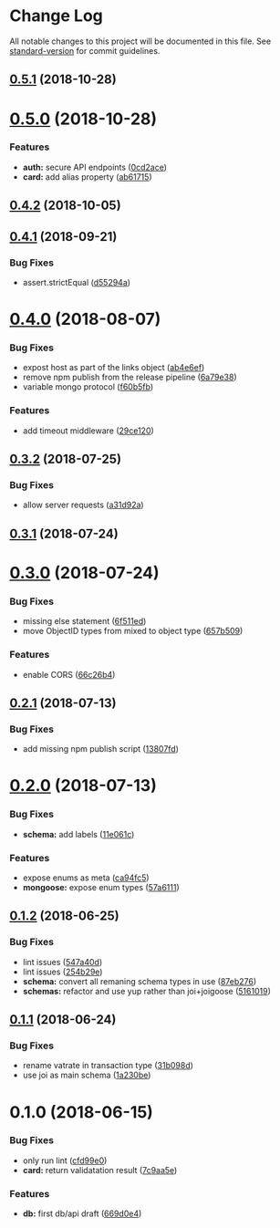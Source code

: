 # Change Log

All notable changes to this project will be documented in this file. See [standard-version](https://github.com/conventional-changelog/standard-version) for commit guidelines.

<a name="0.5.1"></a>
## [0.5.1](https://github.com/red-threads/open-budget-api/compare/v0.5.0...v0.5.1) (2018-10-28)



<a name="0.5.0"></a>
# [0.5.0](https://github.com/red-threads/open-budget-api/compare/v0.4.2...v0.5.0) (2018-10-28)


### Features

* **auth:** secure API endpoints ([0cd2ace](https://github.com/red-threads/open-budget-api/commit/0cd2ace))
* **card:** add alias property ([ab61715](https://github.com/red-threads/open-budget-api/commit/ab61715))



<a name="0.4.2"></a>
## [0.4.2](https://github.com/red-threads/open-budget-api/compare/v0.4.1...v0.4.2) (2018-10-05)



<a name="0.4.1"></a>
## [0.4.1](https://github.com/red-threads/open-budget-api/compare/v0.4.0...v0.4.1) (2018-09-21)


### Bug Fixes

* assert.strictEqual ([d55294a](https://github.com/red-threads/open-budget-api/commit/d55294a))



<a name="0.4.0"></a>
# [0.4.0](https://github.com/red-threads/open-budget-api/compare/v0.3.2...v0.4.0) (2018-08-07)


### Bug Fixes

* expost host as part of the links object ([ab4e6ef](https://github.com/red-threads/open-budget-api/commit/ab4e6ef))
* remove npm publish from the release pipeline ([6a79e38](https://github.com/red-threads/open-budget-api/commit/6a79e38))
* variable mongo protocol ([f60b5fb](https://github.com/red-threads/open-budget-api/commit/f60b5fb))


### Features

* add timeout middleware ([29ce120](https://github.com/red-threads/open-budget-api/commit/29ce120))



<a name="0.3.2"></a>
## [0.3.2](https://github.com/red-threads/open-budget-api/compare/v0.3.1...v0.3.2) (2018-07-25)


### Bug Fixes

* allow server requests ([a31d92a](https://github.com/red-threads/open-budget-api/commit/a31d92a))



<a name="0.3.1"></a>
## [0.3.1](https://github.com/red-threads/open-budget-api/compare/v0.3.0...v0.3.1) (2018-07-24)



<a name="0.3.0"></a>
# [0.3.0](https://github.com/red-threads/open-budget-api/compare/v0.2.1...v0.3.0) (2018-07-24)


### Bug Fixes

* missing else statement ([6f511ed](https://github.com/red-threads/open-budget-api/commit/6f511ed))
* move ObjectID types from mixed to object type ([657b509](https://github.com/red-threads/open-budget-api/commit/657b509))


### Features

* enable CORS ([66c26b4](https://github.com/red-threads/open-budget-api/commit/66c26b4))



<a name="0.2.1"></a>
## [0.2.1](https://github.com/red-threads/open-budget-api/compare/v0.2.0...v0.2.1) (2018-07-13)


### Bug Fixes

* add missing npm publish script ([13807fd](https://github.com/red-threads/open-budget-api/commit/13807fd))



<a name="0.2.0"></a>
# [0.2.0](https://github.com/red-threads/open-budget-api/compare/v0.1.2...v0.2.0) (2018-07-13)


### Bug Fixes

* **schema:** add labels ([11e061c](https://github.com/red-threads/open-budget-api/commit/11e061c))


### Features

* expose enums as meta ([ca94fc5](https://github.com/red-threads/open-budget-api/commit/ca94fc5))
* **mongoose:** expose enum types ([57a6111](https://github.com/red-threads/open-budget-api/commit/57a6111))



<a name="0.1.2"></a>
## [0.1.2](https://github.com/red-threads/open-budget-api/compare/v0.1.1...v0.1.2) (2018-06-25)


### Bug Fixes

* lint issues ([547a40d](https://github.com/red-threads/open-budget-api/commit/547a40d))
* lint issues ([254b29e](https://github.com/red-threads/open-budget-api/commit/254b29e))
* **schema:** convert all remaning schema types in use ([87eb276](https://github.com/red-threads/open-budget-api/commit/87eb276))
* **schemas:** refactor and use yup rather than joi+joigoose ([5161019](https://github.com/red-threads/open-budget-api/commit/5161019))



<a name="0.1.1"></a>
## [0.1.1](https://github.com/red-threads/open-budget-api/compare/v0.1.0...v0.1.1) (2018-06-24)


### Bug Fixes

* rename vatrate in transaction type ([31b098d](https://github.com/red-threads/open-budget-api/commit/31b098d))
* use joi as main schema ([1a230be](https://github.com/red-threads/open-budget-api/commit/1a230be))



<a name="0.1.0"></a>
# 0.1.0 (2018-06-15)


### Bug Fixes

* only run lint ([cfd99e0](https://github.com/red-threads/open-budget-api/commit/cfd99e0))
* **card:** return validatation result ([7c9aa5e](https://github.com/red-threads/open-budget-api/commit/7c9aa5e))


### Features

* **db:** first db/api draft ([669d0e4](https://github.com/red-threads/open-budget-api/commit/669d0e4))
